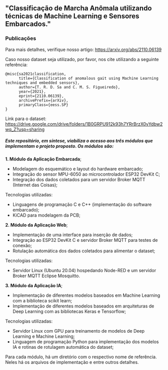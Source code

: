 ## "Classificação de Marcha Anômala utilizando técnicas de Machine Learning e Sensores Embarcados."

### Publicações

Para mais detalhes, verifique nosso artigo: https://arxiv.org/abs/2110.06139

Caso nosso dataset seja utilizado, por favor, nos cite utilizando a seguinte referência: &nbsp;
```
@misc{sa2021classification,
      title={Classification of anomalous gait using Machine Learning techniques and embedded sensors}, 
      author={T. R. D. Sa and C. M. S. Figueiredo},
      year={2021},
      eprint={2110.06139},
      archivePrefix={arXiv},
      primaryClass={eess.SP}
}
```

Link para o dataset: https://drive.google.com/drive/folders/1B0GRPU912k93h7YRrBrzX0vYdbw2wq_Z?usp=sharing

##### Este repositório, em síntese, viabiliza o acesso aos três módulos que implementam o projeto proposto. Os módulos são:

**1. Módulo da Aplicação Embarcada**;
   * Modelagem do esquemático e layout do hardware embarcado;
   * Integração do sensor MPU-6050 ao microcontrolador ESP32 DevKit C;
   * Integração dos dados coletados para um servidor Broker MQTT (Internet das Coisas);
  
  Tecnologias utilizadas:
   * Linguagens de programação C e C++ (implementação do software embarcado);
   * KiCAD para modelagem da PCB;
  
**2. Módulo da Aplicação Web**;
   * Implementação de uma interface para inserção de dados;
   * Integração ao ESP32 DevKit C e servidor Broker MQTT para testes de conexão;
   * Rotulação automática dos dados coletados para alimentar o dataset;
  
  Tecnologias utilizadas: 
  - Servidor Linux (Ubuntu 20.04) hospedando Node-RED e um servidor Broker MQTT Eclipse Mosquitto.
  
**3. Módulo da Aplicação IA**;
   * Implementação de diferentes modelos baseados em Machine Learning com a biblioteca scikit learn;
   * Implementação de diferentes modelos baseados em arquiteturas de Deep Learning com as bibliotecas Keras e Tensorflow;
  
  Tecnologias utilizadas:
   * Servidor Linux com GPU para treinamento de modelos de Deep Learning e Machine Learning;
   * Linguagem de programação Python para implementação dos modelos IA e rotinas de rotulagem automática do dataset;
  
  
 Para cada módulo, há um diretório com o respectivo nome de referência. Neles há os arquivos de implementação e entre outros detalhes.
 

 
